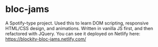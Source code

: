 # bloc-jams

A Spotify-type project. Used this to learn DOM scripting, responsive HTML/CSS design, and
animations. Written in vanilla JS first, and then refactored with JQuery. You can see it deployed 
on Netlify here: https://blockity-bloc-jams.netlify.com/

